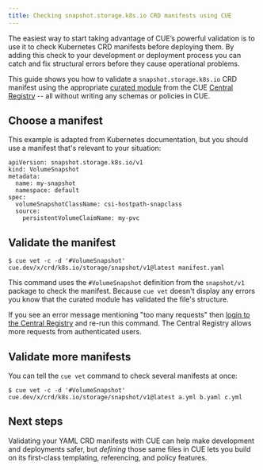 ```yaml
---
title: Checking snapshot.storage.k8s.io CRD manifests using CUE
---
```


The easiest way to start taking advantage of CUE’s powerful validation is to
use it to check Kubernetes CRD manifests before deploying them. By adding this
check to your development or deployment process you can catch and fix
structural errors before they cause operational problems.

This guide shows you how to validate a `snapshot.storage.k8s.io` CRD manifest using the appropriate
[curated module](../curated-module-crd-k8s-storage/index.md)
from the CUE [Central Registry](/products/central-registry) --
all without writing any schemas or policies in CUE.

## Choose a manifest

This example is adapted from Kubernetes documentation,
but you should use a manifest that's relevant to your situation:

``` { .yaml title="manifest.yaml" }
apiVersion: snapshot.storage.k8s.io/v1
kind: VolumeSnapshot
metadata:
  name: my-snapshot
  namespace: default
spec:
  volumeSnapshotClassName: csi-hostpath-snapclass
  source:
    persistentVolumeClaimName: my-pvc
```

## Validate the manifest

``` { .text title="TERMINAL" data-copy="cue vet -c -d &#39;#VolumeSnapshot&#39; cue.dev/x/crd/k8s.io/storage/snapshot/v1@latest manifest.yaml" }
$ cue vet -c -d '#VolumeSnapshot' cue.dev/x/crd/k8s.io/storage/snapshot/v1@latest manifest.yaml
```

This command uses the `#VolumeSnapshot` definition from the
`snapshot/v1` package to check the manifest.
Because `cue vet` doesn't display any errors
you know that the curated module has validated the file's structure.

If you see an error message mentioning "too many requests" then
[login to the Central Registry](../login-central-registry/index.md)
and re-run this command.
The Central Registry allows more requests from authenticated users.

## Validate more manifests

You can tell the `cue vet` command to check several manifests at once:

``` { .text title="TERMINAL" data-copy="cue vet -c -d &#39;#VolumeSnapshot&#39; cue.dev/x/crd/k8s.io/storage/snapshot/v1@latest a.yml b.yaml c.yml" }
$ cue vet -c -d '#VolumeSnapshot' cue.dev/x/crd/k8s.io/storage/snapshot/v1@latest a.yml b.yaml c.yml
```

## Next steps

Validating your YAML CRD manifests with CUE can help make development and
deployments safer, but *defining* those same files in CUE lets you build on its
first-class templating, referencing, and policy features.

